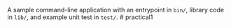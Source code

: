 A sample command-line application with an entrypoint in `bin/`, library code
in `lib/`, and example unit test in `test/`.
#   p r a c t i c a l 1  
 